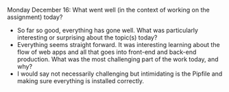 Monday December 16:
What went well (in the context of working on the assignment) today?
* So far so good, everything has gone well.
What was particularly interesting or surprising about the topic(s) today?
* Everything seems straight forward. It was interesting learning about the flow of web apps and all that goes into front-end and back-end production.
What was the most challenging part of the work today, and why?
* I would say not necessarily challenging but intimidating is the Pipfile and making sure everything is installed correctly. 

